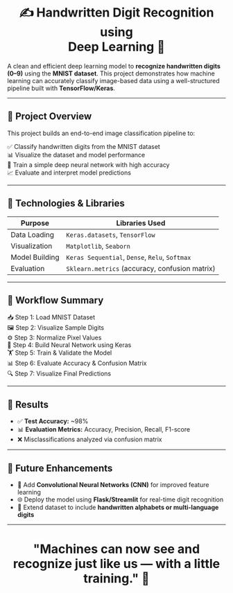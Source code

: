 <h1 align="center">
  ✍️ Handwritten Digit Recognition using <br> Deep Learning 🔢
</h1>

A clean and efficient deep learning model to **recognize handwritten digits (0–9)** using the **MNIST dataset**. This project demonstrates how machine learning can accurately classify image-based data using a well-structured pipeline built with **TensorFlow/Keras**.

---

## 🚀 Project Overview

This project builds an end-to-end image classification pipeline to:

✅ Classify handwritten digits from the MNIST dataset  
📊 Visualize the dataset and model performance  
🧠 Train a simple deep neural network with high accuracy  
📈 Evaluate and interpret model predictions

---
## 🧠 Technologies & Libraries

| Purpose            | Libraries Used                            |
|-------------------|--------------------------------------------|
| Data Loading       | `Keras.datasets`, `TensorFlow`             |
| Visualization      | `Matplotlib`, `Seaborn`                    |
| Model Building     | `Keras Sequential`, `Dense`, `Relu`, `Softmax` |
| Evaluation         | `Sklearn.metrics` (accuracy, confusion matrix) |

---

## 🔄 Workflow Summary

📥 Step 1: Load MNIST Dataset<br>
🖼️ Step 2: Visualize Sample Digits<br>
⚙️ Step 3: Normalize Pixel Values<br>
🧠 Step 4: Build Neural Network using Keras<br>
🏋️ Step 5: Train & Validate the Model<br>
📊 Step 6: Evaluate Accuracy & Confusion Matrix<br>
🔍 Step 7: Visualize Final Predictions<br>

---

## 🎯 Results

* ✅ **Test Accuracy:** \~98%
* 📊 **Evaluation Metrics:** Accuracy, Precision, Recall, F1-score
* ❌ Misclassifications analyzed via confusion matrix

---

## 🔮 Future Enhancements

* 🔧 Add **Convolutional Neural Networks (CNN)** for improved feature learning
* 🌐 Deploy the model using **Flask/Streamlit** for real-time digit recognition
* 🧾 Extend dataset to include **handwritten alphabets or multi-language digits**

---
<h1 align="center">
  "Machines can now see and recognize just like us — with a little training." 🚀
</h1>


